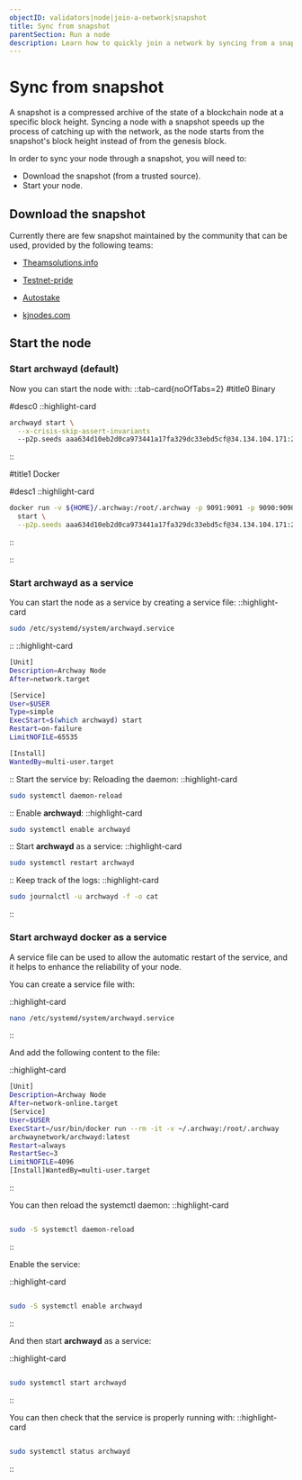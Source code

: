 ```yaml
---
objectID: validators|node|join-a-network|snapshot
title: Sync from snapshot
parentSection: Run a node
description: Learn how to quickly join a network by syncing from a snapshot.
---
```


# Sync from snapshot
A snapshot is a compressed archive of the state of a blockchain node at a specific block height. Syncing a node with a snapshot speeds up the process of catching up with the network, as the node starts from the snapshot's block height instead of from the genesis block.


In order to sync your node through a snapshot, you will need to:
- Download the snapshot (from a trusted source).
- Start your node.

## Download the snapshot
Currently there are few snapshot maintained by the community that can be used, provided by the following teams:

- <a href="https://www.theamsolutions.info/archway-constantine" target="_blank">Theamsolutions.info</a>

- <a href="https://github.com/testnet-pride/Node-manuals/blob/main/Testnets/Archway/constantine-2/readme.md" target="_blank">Testnet-pride</a>

- <a href="https://autostake.com/networks/testnets/archway/#services" target="_blank">Autostake</a>

- <a href="https://services.kjnodes.com/home/testnet/archway/snapshot" target="_blank">kjnodes.com</a>


## Start the node

### Start archwayd (default)

Now you can start the node with:
::tab-card{noOfTabs=2}
#title0
Binary

#desc0
::highlight-card

```bash
archwayd start \
  --x-crisis-skip-assert-invariants
  --p2p.seeds aaa634d10eb2d0ca973441a17fa329dc33ebd5cf@34.134.104.171:26656 --unsafe-skip-upgrades 1492500
```
::
<!-- --unsafe-skip-upgrades 187340 -->
#title1
Docker

#desc1
::highlight-card

```bash
docker run -v ${HOME}/.archway:/root/.archway -p 9091:9091 -p 9090:9090 -p 26656:26656 -p 26657:26657 -p 1317:1317 docker.io/archwaynetwork/archwayd:constantine \
  start \
  --p2p.seeds aaa634d10eb2d0ca973441a17fa329dc33ebd5cf@34.134.104.171:26656 --unsafe-skip-upgrades 1492500
```

::

::

### Start archwayd as a service

You can start the node as a service by creating a service file:
::highlight-card

```bash
sudo /etc/systemd/system/archwayd.service

```

::
::highlight-card

```bash
[Unit]
Description=Archway Node
After=network.target

[Service]
User=$USER
Type=simple
ExecStart=$(which archwayd) start
Restart=on-failure
LimitNOFILE=65535

[Install]
WantedBy=multi-user.target

```

::
Start the service by:
Reloading the daemon:
::highlight-card

```bash
sudo systemctl daemon-reload

```

::
Enable **archwayd**:
::highlight-card

```bash
sudo systemctl enable archwayd
```

::
Start **archwayd** as a service:
::highlight-card

```bash
sudo systemctl restart archwayd
```

::
Keep track of the logs:
::highlight-card

```bash
sudo journalctl -u archwayd -f -o cat
```

::


### Start archwayd docker as a service

A service file can be used to allow the automatic restart of the service, and it helps to enhance the reliability of your node.

You can create a service file with:

::highlight-card

```bash
nano /etc/systemd/system/archwayd.service

```

::




And add the following content to the file:

::highlight-card

```bash
[Unit]
Description=Archway Node
After=network-online.target
[Service]
User=$USER
ExecStart=/usr/bin/docker run --rm -it -v ~/.archway:/root/.archway
archwaynetwork/archwayd:latest
Restart=always
RestartSec=3
LimitNOFILE=4096
[Install]WantedBy=multi-user.target
```

::

You can then reload the systemctl daemon:
::highlight-card

```bash

sudo -S systemctl daemon-reload
```

::

Enable the  service:

::highlight-card

```bash

sudo -S systemctl enable archwayd
```

::

And then start **archwayd** as a service:

::highlight-card

```bash

sudo systemctl start archwayd
```

::


You can then check that the service is properly running with:
::highlight-card

```bash

sudo systemctl status archwayd
```

::

